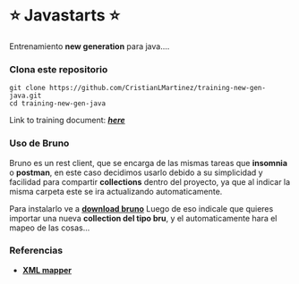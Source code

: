# :star: Javastarts :star:

Entrenamiento **new generation** para java....


### Clona este repositorio

```shell
git clone https://github.com/CristianLMartinez/training-new-gen-java.git
cd training-new-gen-java
```

Link to training document: [**_here_**](https://docs.google.com/document/d/1BjvuopHVxBZDKXRNnB0yoxkDW-huAWbcTry55_T93qU/edit#heading=h.pf7den5peyag)

### Uso de Bruno 

Bruno es un rest client, que se encarga de las mismas tareas que **insomnia** o **postman**, en este caso decidimos usarlo debido a su 
simplicidad y facilidad para compartir **collections** dentro del proyecto, ya que 
al indicar la misma carpeta este se ira actualizando automaticamente. 

Para instalarlo ve a [**download bruno**](https://www.usebruno.com/downloads)
Luego de eso indicale que quieres importar una nueva **collection del tipo bru**, y el automaticamente
hara el mapeo de las cosas...

### Referencias 

- [**XML mapper**](https://www.baeldung.com/jackson-xml-serialization-and-deserialization)